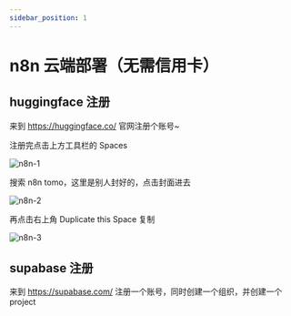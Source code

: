 ```yaml
---
sidebar_position: 1
---
```


# n8n 云端部署（无需信用卡）

## huggingface 注册

来到 https://huggingface.co/ 官网注册个账号~

注册完点击上方工具栏的 Spaces

![n8n-1](https://fxpby.oss-cn-beijing.aliyuncs.com/blogImg/framework/supabase/n8n-1.jpg)

搜索 n8n tomo，这里是别人封好的，点击封面进去

![n8n-2](https://fxpby.oss-cn-beijing.aliyuncs.com/blogImg/framework/supabase/n8n-2.jpg)

再点击右上角 Duplicate this Space 复制

![n8n-3](https://fxpby.oss-cn-beijing.aliyuncs.com/blogImg/framework/supabase/n8n-3.jpg)

## supabase 注册

来到 https://supabase.com/ 注册一个账号，同时创建一个组织，并创建一个 project
